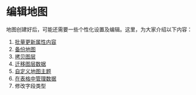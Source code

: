 # 编辑地图

地图创建好后，可能还需要一些个性化设置及编辑。这里，为大家介绍以下内容：
1. [批量更新属性内容](/update.html)
2. [备份地图](/copy-map.html)
3. [拷贝图层](/copy-layer.html)
4. [迁移图层数据](/copy-data.html)
5. [自定义地图主题](/custom-map.html)
6. [在表格中管理数据](/data-tale-view.html)
7. 修改字段类型


